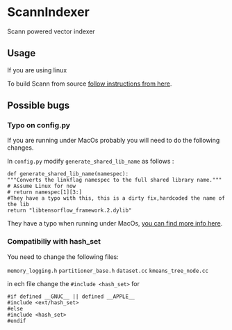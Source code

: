 # ScannIndexer

Scann powered vector indexer

## Usage

If you are using linux 

To build Scann from source  [follow instructions from here](https://github.com/google-research/google-research/tree/master/scann). 

## Possible bugs

### Typo on config.py

If you are running under MacOs probably you will need to do the following changes.

In `config.py` modify `generate_shared_lib_name` as follows :

```
def generate_shared_lib_name(namespec):
"""Converts the linkflag namespec to the full shared library name."""
# Assume Linux for now
# return namespec[1][3:]
#They have a typo with this, this is a dirty fix,hardcoded the name of the lib
return "libtensorflow_framework.2.dylib"
```
They have a typo when running under MacOs,  [you can find more info here](https://github.com/google-research/google-research/issues/342). 

### Compatibiliy with hash_set

You need to change the following files:

`memory_logging.h`
`partitioner_base.h`
`dataset.cc`
`kmeans_tree_node.cc`

in ech file change the  `#include <hash_set>`
for 

```
#if defined __GNUC__ || defined __APPLE__
#include <ext/hash_set>
#else
#include <hash_set>
#endif
```


